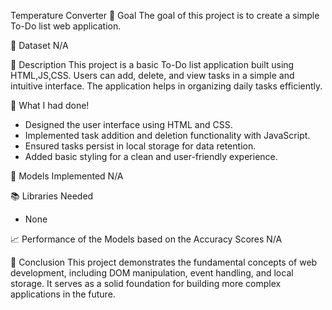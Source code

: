 Temperature Converter
🎯 Goal
The goal of this project is to create a simple To-Do list web application.

🧵 Dataset
N/A

🧾 Description
This project is a basic To-Do list application built using HTML,JS,CSS. Users can add, delete, and view tasks in a simple and intuitive interface. The application helps in organizing daily tasks efficiently.

🧮 What I had done!
- Designed the user interface using HTML and CSS.
- Implemented task addition and deletion functionality with JavaScript.
- Ensured tasks persist in local storage for data retention.
- Added basic styling for a clean and user-friendly experience.

🚀 Models Implemented
N/A

📚 Libraries Needed
- None

📈 Performance of the Models based on the Accuracy Scores
N/A

📢 Conclusion
This project demonstrates the fundamental concepts of web development, including DOM manipulation, event handling, and local storage. It serves as a solid foundation for building more complex applications in the future.
